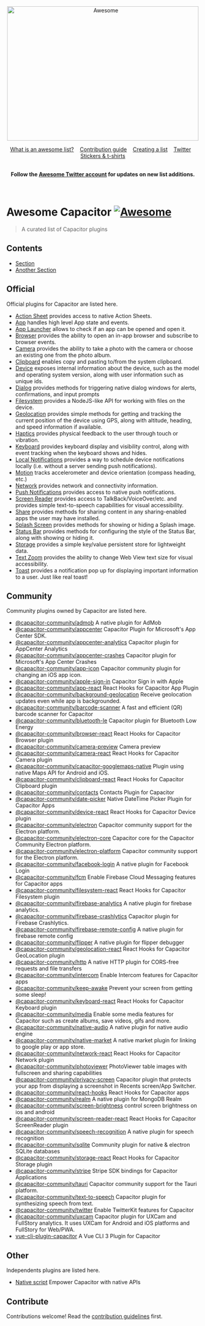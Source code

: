 <div align="center">
	<img width="500" height="350" src="media/logo.svg" alt="Awesome">
	<br>
</div>

<p align="center">
	<a href="awesome.md">What is an awesome list?</a>&nbsp;&nbsp;&nbsp;
	<a href="contributing.md">Contribution guide</a>&nbsp;&nbsp;&nbsp;
	<a href="create-list.md">Creating a list</a>&nbsp;&nbsp;&nbsp;
	<a href="https://twitter.com/awesome__re">Twitter</a>&nbsp;&nbsp;&nbsp;
	<a href="https://www.redbubble.com/people/sindresorhus/works/30364188-awesome-logo">Stickers & t-shirts</a>
</p>

<br>

<div align="center">
	<b>Follow the <a href="https://twitter.com/awesome__re">Awesome Twitter account</a> for updates on new list additions.</b>
</div>

<br>

<br>

# Awesome Capacitor [![Awesome](https://awesome.re/badge.svg)](https://awesome.re)

> A curated list of Capacitor plugins


## Contents

- [Section](#section)
- [Another Section](#another-section)


## Official

Official plugins for Capacitor are listed here.

- [Action Sheet](https://github.com/ionic-team/capacitor-plugins/tree/main/action-sheet) provides access to native Action Sheets.
- [App](https://github.com/ionic-team/capacitor-plugins/tree/main/app) handles high level App state and events. 
- [App Launcher](https://github.com/ionic-team/capacitor-plugins/tree/main/app-launcher) allows to check if an app can be opened and open it.
- [Browser](https://github.com/ionic-team/capacitor-plugins/tree/main/browser) provides the ability to open an in-app browser and subscribe to browser events.
- [Camera](https://github.com/ionic-team/capacitor-plugins/tree/main/camera) provides the ability to take a photo with the camera or choose an existing one from the photo album.
- [Clipboard](https://github.com/ionic-team/capacitor-plugins/tree/main/clipboard) enables copy and pasting to/from the system clipboard.
- [Device](https://github.com/ionic-team/capacitor-plugins/tree/main/device) exposes internal information about the device, such as the model and operating system version, along with user information such as unique ids.
- [Dialog](https://github.com/ionic-team/capacitor-plugins/tree/main/dialog) provides methods for triggering native dialog windows for alerts, confirmations, and input prompts
- [Filesystem](https://github.com/ionic-team/capacitor-plugins/tree/main/filesystem) provides a NodeJS-like API for working with files on the device.
- [Geolocation](https://github.com/ionic-team/capacitor-plugins/tree/main/geolocation) provides simple methods for getting and tracking the current position of the device using GPS, along with altitude, heading, and speed information if available.
- [Haptics](https://github.com/ionic-team/capacitor-plugins/tree/main/haptics) provides physical feedback to the user through touch or vibration.
- [Keyboard](https://github.com/ionic-team/capacitor-plugins/tree/main/keyboard) provides keyboard display and visibility control, along with event tracking when the keyboard shows and hides.
- [Local Notifications](https://github.com/ionic-team/capacitor-plugins/tree/main/local-notifications) provides a way to schedule device notifications locally (i.e. without a server sending push notifications).
- [Motion](https://github.com/ionic-team/capacitor-plugins/tree/main/motion) tracks accelerometer and device orientation (compass heading, etc.)
- [Network](https://github.com/ionic-team/capacitor-plugins/tree/main/network) provides network and connectivity information.
- [Push Notifications](https://github.com/ionic-team/capacitor-plugins/tree/main/push-notifications) provides access to native push notifications.
- [Screen Reader](https://github.com/ionic-team/capacitor-plugins/tree/main/screen-reader) provides access to TalkBack/VoiceOver/etc. and provides simple text-to-speech capabilities for visual accessibility.
- [Share](https://github.com/ionic-team/capacitor-plugins/tree/main/share) provides methods for sharing content in any sharing-enabled apps the user may have installed.
- [Splash Screen](https://github.com/ionic-team/capacitor-plugins/tree/main/splash-screen) provides methods for showing or hiding a Splash image.
- [Status Bar](https://github.com/ionic-team/capacitor-plugins/tree/main/status-bar) provides methods for configuring the style of the Status Bar, along with showing or hiding it.
- [Storage](https://github.com/ionic-team/capacitor-plugins/tree/main/storage) provides a simple key/value persistent store for lightweight data.
- [Text Zoom](https://github.com/ionic-team/capacitor-plugins/tree/main/text-zoom) provides the ability to change Web View text size for visual accessibility.
- [Toast](https://github.com/ionic-team/capacitor-plugins/tree/main/toast) provides a notification pop up for displaying important information to a user. Just like real toast!

## Community

Community plugins owned by Capacitor are listed here.

- [@capacitor-community/admob](https://github.com/capacitor-community/admob) A native plugin for AdMob
- [@capacitor-community/appcenter](https://github.com/capacitor-community/appcenter) Capacitor Plugin for Microsoft's App Center SDK.
- [@capacitor-community/appcenter-analytics](https://github.com/capacitor-community/appcenter-analytics) Capacitor plugin for AppCenter Analytics
- [@capacitor-community/appcenter-crashes](https://github.com/capacitor-community/appcenter-crashes) Capacitor plugin for Microsoft's App Center Crashes
- [@capacitor-community/app-icon](https://github.com/capacitor-community/app-icon) Capacitor community plugin for changing an iOS app icon.
- [@capacitor-community/apple-sign-in](https://github.com/capacitor-community/apple-sign-in) Capacitor Sign in with Apple
- [@capacitor-community/app-react](https://github.com/capacitor-community/app-react) React Hooks for Capacitor App Plugin
- [@capacitor-community/background-geolocation](https://github.com/capacitor-community/background-geolocation) Receive geolocation updates even while app is backgrounded.
- [@capacitor-community/barcode-scanner](https://github.com/capacitor-community/barcode-scanner) A fast and efficient (QR) barcode scanner for Capacitor
- [@capacitor-community/bluetooth-le](https://github.com/capacitor-community/bluetooth-le) Capacitor plugin for Bluetooth Low Energy
- [@capacitor-community/browser-react](https://github.com/capacitor-community/browser-react) React Hooks for Capacitor Browser plugin
- [@capacitor-community/camera-preview](https://github.com/capacitor-community/camera-preview) Camera preview
- [@capacitor-community/camera-react](https://github.com/capacitor-community/camera-react) React Hooks for Capacitor Camera plugin
- [@capacitor-community/capacitor-googlemaps-native](https://github.com/capacitor-community/capacitor-googlemaps-native) Plugin using native Maps API for Android and iOS.
- [@capacitor-community/clipboard-react](https://github.com/capacitor-community/clipboard-react) React Hooks for Capacitor Clipboard plugin
- [@capacitor-community/contacts](https://github.com/capacitor-community/contacts) Contacts Plugin for Capacitor
- [@capacitor-community/date-picker](https://github.com/capacitor-community/date-picker) Native DateTime Picker Plugin for Capacitor Apps
- [@capacitor-community/device-react](https://github.com/capacitor-community/device-react) React Hooks for Capacitor Device plugin
- [@capacitor-community/electron](https://github.com/capacitor-community/electron) Capacitor community support for the Electron platform.
- [@capacitor-community/electron-core](https://github.com/capacitor-community/electron-core) Capacitor core for the Capacitor Community Electron platform.
- [@capacitor-community/electron-platform](https://github.com/capacitor-community/electron-platform) Capacitor community support for the Electron platform.
- [@capacitor-community/facebook-login](https://github.com/capacitor-community/facebook-login) A native plugin for Facebook Login
- [@capacitor-community/fcm](https://github.com/capacitor-community/fcm) Enable Firebase Cloud Messaging features for Capacitor apps
- [@capacitor-community/filesystem-react](https://github.com/capacitor-community/filesystem-react) React Hooks for Capacitor Filesystem plugin
- [@capacitor-community/firebase-analytics](https://github.com/capacitor-community/firebase-analytics) A native plugin for firebase analytics.
- [@capacitor-community/firebase-crashlytics](https://github.com/capacitor-community/firebase-crashlytics) Capacitor plugin for Firebase Crashlytics.
- [@capacitor-community/firebase-remote-config](https://github.com/capacitor-community/firebase-remote-config) A native plugin for firebase remote config
- [@capacitor-community/flipper](https://github.com/capacitor-community/flipper) A native plugin for flipper debugger
- [@capacitor-community/geolocation-react](https://github.com/capacitor-community/geolocation-react) React Hooks for Capacitor GeoLocation plugin
- [@capacitor-community/http](https://github.com/capacitor-community/http) A native HTTP plugin for CORS-free requests and file transfers
- [@capacitor-community/intercom](https://github.com/capacitor-community/intercom) Enable Intercom features for Capacitor apps
- [@capacitor-community/keep-awake](https://github.com/capacitor-community/keep-awake) Prevent your screen from getting some sleep!
- [@capacitor-community/keyboard-react](https://github.com/capacitor-community/keyboard-react) React Hooks for Capacitor Keyboard plugin
- [@capacitor-community/media](https://github.com/capacitor-community/media) Enable some media features for Capacitor such as create albums, save videos, gifs and more.
- [@capacitor-community/native-audio](https://github.com/capacitor-community/native-audio) A native plugin for native audio engine
- [@capacitor-community/native-market](https://github.com/capacitor-community/native-market) A native market plugin for linking to google play or app store.
- [@capacitor-community/network-react](https://github.com/capacitor-community/network-react) React Hooks for Capacitor Network plugin
- [@capacitor-community/photoviewer](https://github.com/capacitor-community/photoviewer) PhotoViewer table images with fullscreen and sharing capabilities
- [@capacitor-community/privacy-screen](https://github.com/capacitor-community/privacy-screen) Capacitor plugin that protects your app from displaying a screenshot in Recents screen/App Switcher.
- [@capacitor-community/react-hooks](https://github.com/capacitor-community/react-hooks) React Hooks for Capacitor apps
- [@capacitor-community/realm](https://github.com/capacitor-community/realm) A native plugin for MongoDB Realm
- [@capacitor-community/screen-brightness](https://github.com/capacitor-community/screen-brightness) control screen brightness on ios and android
- [@capacitor-community/screen-reader-react](https://github.com/capacitor-community/screen-reader-react) React Hooks for Capacitor ScreenReader plugin
- [@capacitor-community/speech-recognition](https://github.com/capacitor-community/speech-recognition) A native plugin for speech recognition
- [@capacitor-community/sqlite](https://github.com/capacitor-community/sqlite) Community plugin for native & electron SQLite databases
- [@capacitor-community/storage-react](https://github.com/capacitor-community/storage-react) React Hooks for Capacitor Storage plugin
- [@capacitor-community/stripe](https://github.com/capacitor-community/stripe) Stripe SDK bindings for Capacitor Applications
- [@capacitor-community/tauri](https://github.com/capacitor-community/tauri) Capacitor community support for the Tauri platform.
- [@capacitor-community/text-to-speech](https://github.com/capacitor-community/text-to-speech) Capacitor plugin for synthesizing speech from text.
- [@capacitor-community/twitter](https://github.com/capacitor-community/twitter) Enable TwitterKit features for Capacitor
- [@capacitor-community/uxcam](https://github.com/capacitor-community/uxcam) Capacitor plugin for UXCam and FullStory analytics. It uses UXCam for Android and iOS platforms and FullStory for Web/PWA.
- [vue-cli-plugin-capacitor](https://github.com//package/vue-cli-plugin-capacitor) A Vue CLI 3 Plugin for Capacitor

## Other

Independents plugins are listed here.

- [Native script](https://github.com/NativeScript/capacitor) Empower Capacitor with native APIs
## Contribute

Contributions welcome! Read the [contribution guidelines](contributing.md) first.
